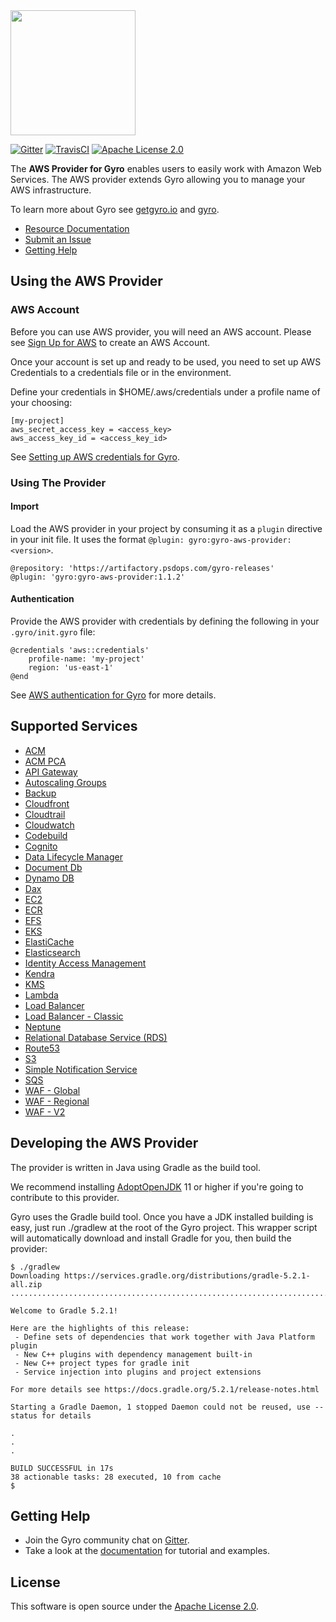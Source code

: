<img src="https://github.com/perfectsense/gyro/blob/master/etc/gyro.png" height="200"/>

[![Gitter](https://img.shields.io/gitter/room/perfectsense/gyro)](https://gitter.im/perfectsense/gyro)
[![TravisCI](https://api.travis-ci.com/perfectsense/gyro-aws-provider.svg?branch=master)](https://travis-ci.com/perfectsense/gyro-aws-provider)
[![Apache License 2.0](https://img.shields.io/github/license/perfectsense/gyro-aws-provider)](https://github.com/perfectsense/gyro-aws-provider/blob/master/LICENSE)


The **AWS Provider for Gyro** enables users to easily work with Amazon Web Services. The AWS provider extends Gyro allowing you to manage your AWS infrastructure.

To learn more about Gyro see [getgyro.io](https://getgyro.io) and [gyro](https://github.com/perfectsense/gyro). 

* [Resource Documentation](https://gyro.dev/providers/aws/index.html)
* [Submit an Issue](https://github.com/perfectsense/gyro-aws-provider/issues)
* [Getting Help](#getting-help)

## Using the AWS Provider

### AWS Account ###

Before you can use AWS provider, you will need an AWS account. Please see [Sign Up for AWS](https://docs.aws.amazon.com/sdk-for-java/v2/developer-guide/signup-create-iam-user.html) to create an AWS Account.

Once your account is set up and ready to be used, you need to set up AWS Credentials to a credentials file or in the environment.

Define your credentials in $HOME/.aws/credentials under a profile name of your choosing:

```
[my-project]
aws_secret_access_key = <access_key>
aws_access_key_id = <access_key_id>
```

See [Setting up AWS credentials for Gyro](https://gyro.dev/providers/aws/index.html#authentication).

### Using The Provider ###

#### Import ####

Load the AWS provider in your project by consuming it as a `plugin` directive in your init file. It uses the format `@plugin: gyro:gyro-aws-provider:<version>`.

```shell
@repository: 'https://artifactory.psdops.com/gyro-releases'
@plugin: 'gyro:gyro-aws-provider:1.1.2'
```

#### Authentication ####

Provide the AWS provider with credentials by defining the following in your `.gyro/init.gyro` file:

```
@credentials 'aws::credentials'
    profile-name: 'my-project'
    region: 'us-east-1'
@end
```

See [AWS authentication for Gyro](https://gyro.dev/providers/aws/index.html#authentication) for more details.

## Supported Services

* [ACM](https://gyro.dev/providers/aws/acm/index.html)
* [ACM PCA](https://gyro.dev/providers/aws/acm-pca/index.html)
* [API Gateway](https://gyro.dev/providers/aws/api-gateway-v2/index.html)
* [Autoscaling Groups](https://gyro.dev/providers/aws/autoscaling-groups/index.html)
* [Backup](https://gyro.dev/providers/aws/backup/index.html)
* [Cloudfront](https://gyro.dev/providers/aws/cloudfront/index.html)
* [Cloudtrail](https://gyro.dev/providers/aws/cloudtrail/index.html)
* [Cloudwatch](https://gyro.dev/providers/aws/cloudwatch/index.html)
* [Codebuild](https://gyro.dev/providers/aws/code-build/index.html)
* [Cognito](https://gyro.dev/providers/aws/Cognito-identity-provider/index.html)
* [Data Lifecycle Manager](https://gyro.dev/providers/aws/data-lifecycle-manager/index.html)
* [Document Db](https://gyro.dev/providers/aws/document-db/index.html)
* [Dynamo DB](https://gyro.dev/providers/aws/dynamodb/index.html)
* [Dax](https://gyro.dev/providers/aws/dax/index.html)
* [EC2](https://gyro.dev/providers/aws/ec2/index.html)
* [ECR](https://gyro.dev/providers/aws/ecr/index.html)
* [EFS](https://gyro.dev/providers/aws/efs/index.html)
* [EKS](https://gyro.dev/providers/aws/eks/index.html)
* [ElastiCache](https://gyro.dev/providers/aws/elasticache/index.html)
* [Elasticsearch](https://gyro.dev/providers/aws/elasticsearch/index.html)
* [Identity Access Management](https://gyro.dev/providers/aws/identity-access-management/index.html)
* [Kendra](https://gyro.dev/providers/aws/kendra/index.html)
* [KMS](https://gyro.dev/providers/aws/kms/index.html)
* [Lambda](https://gyro.dev/providers/aws/lambda/index.html)
* [Load Balancer](https://gyro.dev/providers/aws/load-balancer/index.html)
* [Load Balancer - Classic](https://gyro.dev/providers/aws/load-balancer---classic/index.html)
* [Neptune](https://gyro.dev/providers/aws/neptune/index.html)
* [Relational Database Service (RDS)](https://gyro.dev/providers/aws/relational-database-service-(rds)/index.html)
* [Route53](https://gyro.dev/providers/aws/route53/index.html)
* [S3](https://gyro.dev/providers/aws/s3/index.html)
* [Simple Notification Service](https://gyro.dev/providers/aws/simple-notification-service/index.html)
* [SQS](https://gyro.dev/providers/aws/sqs/index.html)
* [WAF - Global](https://gyro.dev/providers/aws/waf---global/index.html)
* [WAF - Regional](https://gyro.dev/providers/aws/waf---regional/index.html)
* [WAF - V2](https://gyro.dev/providers/aws/waf-v2/index.html)

## Developing the AWS Provider

The provider is written in Java using Gradle as the build tool.

We recommend installing [AdoptOpenJDK](https://adoptopenjdk.net/) 11 or higher if you're going to contribute to this provider. 

Gyro uses the Gradle build tool. Once you have a JDK installed building is easy, just run ./gradlew at the root of the Gyro project. This wrapper script will automatically download and install Gradle for you, then build the provider:
```shell
$ ./gradlew
Downloading https://services.gradle.org/distributions/gradle-5.2.1-all.zip
..............................................................................................................................

Welcome to Gradle 5.2.1!

Here are the highlights of this release:
 - Define sets of dependencies that work together with Java Platform plugin
 - New C++ plugins with dependency management built-in
 - New C++ project types for gradle init
 - Service injection into plugins and project extensions

For more details see https://docs.gradle.org/5.2.1/release-notes.html

Starting a Gradle Daemon, 1 stopped Daemon could not be reused, use --status for details

.
.
.

BUILD SUCCESSFUL in 17s
38 actionable tasks: 28 executed, 10 from cache
$
```

## Getting Help

* Join the Gyro community chat on [Gitter](https://gitter.im/perfectsense/gyro).
* Take a look at the [documentation](https://gyro.dev/providers/aws/index.html) for tutorial and examples.

## License

This software is open source under the [Apache License 2.0](https://github.com/perfectsense/gyro-aws-provider/blob/master/LICENSE).
